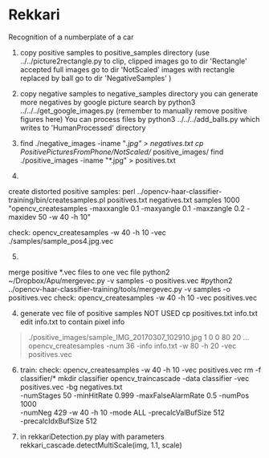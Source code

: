 # Rekkari
Recognition of a numberplate of a car

1) copy positive samples to positive_samples directory
(use ../../picture2rectangle.py to clip,
clipped images go to dir 'Rectangle'
accepted full images go to dir 'NotScaled'
images with rectangle replaced by ball go to dir 'NegativeSamples'
)

2) copy negative samples to negative_samples directory
you can generate more negatives by google picture search by
python3 ../../../get_google_images.py
(remember to manually remove positive figures here)
You can process files by
python3 ../../../add_balls.py
which writes to 'HumanProcessed' directory

3) find ./negative_images -iname "*.jpg" > negatives.txt
   cp PositivePicturesFromPhone/NotScaled/* positive_images/
   find ./positive_images -iname "*.jpg" > positives.txt
4)
create distorted positive samples:
perl ../opencv-haar-classifier-training/bin/createsamples.pl  positives.txt negatives.txt samples 1000 "opencv_createsamples -maxxangle 0.1 -maxyangle 0.1 -maxzangle 0.2 -maxidev 50 -w 40 -h 10"

check: opencv_createsamples -w 40 -h 10 -vec ./samples/sample_pos4.jpg.vec

5)
merge positive *.vec files to one vec file
python2 ~/Dropbox/Apu/mergevec.py -v samples -o positives.vec
#python2 ../opencv-haar-classifier-training/tools/mergevec.py -v samples -o positives.vec
check: opencv_createsamples -w 40 -h 10 -vec positives.vec

4) generate vec file of positive samples
NOT USED
cp positives.txt  info.txt
edit info.txt to contain pixel info
> ./positive_images/sample_IMG_20170307_102910.jpg 1 0 0 80 20
> ...
opencv_createsamples -num 36 -info info.txt -w 80 -h 20 -vec positives.vec

6) train:
check: opencv_createsamples -w 40 -h 10 -vec positives.vec
rm -f classifier/*
mkdir classifier
opencv_traincascade -data classifier -vec positives.vec -bg negatives.txt\
  -numStages 50 -minHitRate 0.999 -maxFalseAlarmRate 0.5 -numPos 1000 \
  -numNeg 429 -w 40 -h 10 -mode ALL -precalcValBufSize 512\
  -precalcIdxBufSize 512

7) in rekkariDetection.py play with parameters
rekkari_cascade.detectMultiScale(img, 1.1, scale)
